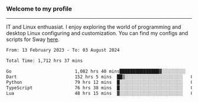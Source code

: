 ### Welcome to my profile

---

IT and Linux enthuasiat. I enjoy exploring the world of programming and desktop Linux configuring and customization. You can find my configs and scripts for Sway [here](https://github.com/uroborosq/mess-of-linux-configurations).

<!-- <div display="block">
 	<img align="left" width="48%" alt="isocalendar" src=".github/metrics/isocalendar_metrics.svg" />
	<img align="center" width="48%" alt="contributions" src=".github/metrics/contributions_metrics.svg" />
	<img align="center" alt="languages" src=".github/metrics/languages_metrics.svg" />
</div> -->

<!-- ![](https://komarev.com/ghpvc/?username=uroborosq&color=success&style=flat-square) -->
<!-- [](https://img.shields.io/github/last-commit/uroborosq/uroborosq?label=Profile%20updated&style=flat-square) -->

<!--START_SECTION:waka-->

```txt
From: 13 February 2023 - To: 03 August 2024

Total Time: 1,712 hrs 37 mins

Go                        1,082 hrs 40 mins███████████████▓░░░░░░░░░   62.59 %
Dart                      152 hrs 5 mins  ██▒░░░░░░░░░░░░░░░░░░░░░░   08.79 %
Python                    79 hrs 12 mins  █░░░░░░░░░░░░░░░░░░░░░░░░   04.58 %
TypeScript                76 hrs 38 mins  █░░░░░░░░░░░░░░░░░░░░░░░░   04.43 %
Lua                       48 hrs 15 mins  ▓░░░░░░░░░░░░░░░░░░░░░░░░   02.79 %
```

<!--END_SECTION:waka-->
